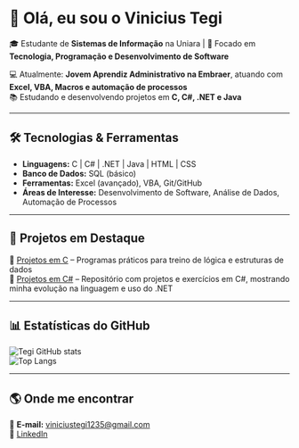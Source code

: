 # 👋 Olá, eu sou o Vinicius Tegi  

🎓 Estudante de **Sistemas de Informação** na Uniara | 🚀 Focado em **Tecnologia, Programação e Desenvolvimento de Software**  

💻 Atualmente: **Jovem Aprendiz Administrativo na Embraer**, atuando com **Excel, VBA, Macros e automação de processos**  
📚 Estudando e desenvolvendo projetos em **C, C#, .NET e Java**  

---

## 🛠️ Tecnologias & Ferramentas
- **Linguagens:** C | C# | .NET | Java | HTML | CSS  
- **Banco de Dados:** SQL (básico)  
- **Ferramentas:** Excel (avançado), VBA, Git/GitHub  
- **Áreas de Interesse:** Desenvolvimento de Software, Análise de Dados, Automação de Processos  

---

## 📌 Projetos em Destaque
🔹 [Projetos em C](https://github.com/vinitegi/Projetos_Praticos-C) – Programas práticos para treino de lógica e estruturas de dados  
🔹 [Projetos em C#](https://github.com/vinitegi/CSharp-Projects) – Repositório com projetos e exercícios em C#, mostrando minha evolução na linguagem e uso do .NET  

---

## 📊 Estatísticas do GitHub
![Tegi GitHub stats](https://github-readme-stats.vercel.app/api?username=vinitegi&show_icons=true&theme=tokyonight)  
![Top Langs](https://github-readme-stats.vercel.app/api/top-langs/?username=vinitegi&layout=compact&theme=tokyonight)  

---

## 🌎 Onde me encontrar
📧 **E-mail:** viniciustegi1235@gmail.com  
💼 [LinkedIn](https://www.linkedin.com/in/vinitegi)  
